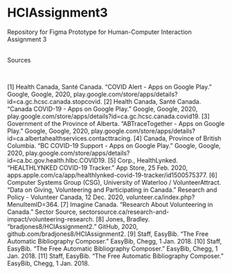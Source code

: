 # HCIAssignment3
Repository for Figma Prototype for Human-Computer Interaction Assignment 3
<br><br>
<p>Sources<p><br>
  <p>[1]	Health Canada, Santé Canada. “COVID Alert - Apps on Google Play.” Google, Google, 2020, play.google.com/store/apps/details?id=ca.gc.hcsc.canada.stopcovid.
[2]	Health Canada, Santé Canada. “Canada COVID-19 - Apps on Google Play.” Google, Google, 2020, play.google.com/store/apps/details?id=ca.gc.hcsc.canada.covid19. 
[3]	Government of the Province of Alberta. “ABTraceTogether - Apps on Google Play.” Google, Google, 2020, play.google.com/store/apps/details?id=ca.albertahealthservices.contacttracing. 
[4]	Canada, Province of British Columbia. “BC COVID-19 Support - Apps on Google Play.” Google, Google, 2020, play.google.com/store/apps/details?id=ca.bc.gov.health.hlbc.COVID19. 
[5]	Corp., HealthLynked. “‎HEALTHLYNKED COVID-19 Tracker.” App&nbsp;Store, 25 Feb. 2020, apps.apple.com/ca/app/healthlynked-covid-19-tracker/id1500575377. 
[6]	Computer Systems Group (CSG), University of Waterloo / VolunteerAttract. “Data on Giving, Volunteering and Participating in Canada.” Research and Policy - Volunteer Canada, 12 Dec. 2020, volunteer.ca/index.php?MenuItemID=364.
[7]	Imagine Canada. “Research About Volunteering in Canada.” Sector Source, sectorsource.ca/research-and-impact/volunteering-research. 
[8]	Jones, Bradley. “bradjones8/HCIAssignment2.” GitHub, 2020, github.com/bradjones8/HCIAssignment2. 
[9]	Staff, EasyBib. “The Free Automatic Bibliography Composer.” EasyBib, Chegg, 1 Jan. 2018.
[10]	Staff, EasyBib. “The Free Automatic Bibliography Composer.” EasyBib, Chegg, 1 Jan. 2018.
[11]	Staff, EasyBib. “The Free Automatic Bibliography Composer.” EasyBib, Chegg, 1 Jan. 2018.
<p>
